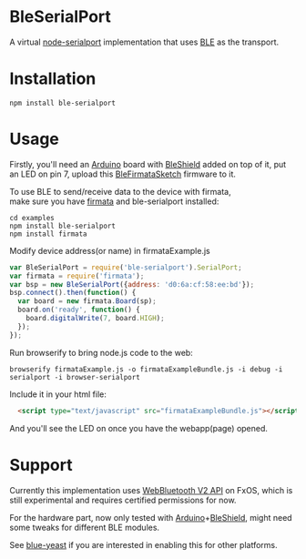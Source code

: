 BleSerialPort
=============

A virtual [node-serialport] implementation that uses [BLE] as the transport.

# Installation

```
npm install ble-serialport
```

# Usage

Firstly, you'll need an [Arduino] board with [BleShield] added on top of it, put an LED on pin 7,
upload this [BleFirmataSketch] firmware to it.

To use BLE to send/receive data to the device with firmata,  
make sure you have [firmata] and ble-serialport installed:
```
cd examples
npm install ble-serialport
npm install firmata
```

Modify device address(or name) in firmataExample.js
```js
var BleSerialPort = require('ble-serialport').SerialPort;
var firmata = require('firmata');
var bsp = new BleSerialPort({address: 'd0:6a:cf:58:ee:bd'});
bsp.connect().then(function() {
  var board = new firmata.Board(sp);
  board.on('ready', function() {
    board.digitalWrite(7, board.HIGH);
  });
});

```

Run browserify to bring node.js code to the web:
```
browserify firmataExample.js -o firmataExampleBundle.js -i debug -i serialport -i browser-serialport
```

Include it in your html file:
```html
  <script type="text/javascript" src="firmataExampleBundle.js"></script>
```

And you'll see the LED on once you have the webapp(page) opened.

# Support

Currently this implementation uses [WebBluetooth V2 API](https://wiki.mozilla.org/B2G/Bluetooth/WebBluetooth-v2) on FxOS,
which is still experimental and requires certified permissions for now.

For the hardware part, now only tested with [Arduino]+[BleShield], might need some tweaks for different BLE modules.

See [blue-yeast] if you are interested in enabling this for other platforms.

[BLE]: https://en.wikipedia.org/wiki/Bluetooth_low_energy
[Arduino]: http://arduino.cc/
[BleShield]: http://redbearlab.com/bleshield/
[node-serialport]: https://github.com/voodootikigod/node-serialport
[firmata]: https://github.com/jgautier/firmata/ 
[BleFirmataSketch]: https://codebender.cc/sketch:128276
[blue-yeast]: https://github.com/evanxd/blue-yeast
[WebBluetooth V2 API]: https://wiki.mozilla.org/B2G/Bluetooth/WebBluetooth-v2